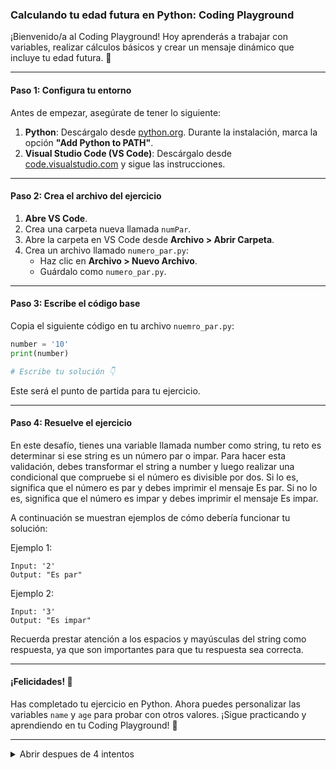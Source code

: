 ### **Calculando tu edad futura en Python: Coding Playground**  

¡Bienvenido/a al Coding Playground! Hoy aprenderás a trabajar con variables, realizar cálculos básicos y crear un mensaje dinámico que incluye tu edad futura. 🚀  

---

#### **Paso 1: Configura tu entorno**  
Antes de empezar, asegúrate de tener lo siguiente:  

1. **Python**: Descárgalo desde [python.org](https://www.python.org/). Durante la instalación, marca la opción **"Add Python to PATH"**.  
2. **Visual Studio Code (VS Code)**: Descárgalo desde [code.visualstudio.com](https://code.visualstudio.com/) y sigue las instrucciones.  

---

#### **Paso 2: Crea el archivo del ejercicio**  

1. **Abre VS Code**.  
2. Crea una carpeta nueva llamada `numPar`.  
3. Abre la carpeta en VS Code desde **Archivo > Abrir Carpeta**.  
4. Crea un archivo llamado `numero_par.py`:  
   - Haz clic en **Archivo > Nuevo Archivo**.  
   - Guárdalo como `numero_par.py`.  

---

#### **Paso 3: Escribe el código base**  

Copia el siguiente código en tu archivo `nuemro_par.py`:  

```python
number = '10'
print(number)

# Escribe tu solución 👇
```

Este será el punto de partida para tu ejercicio.  

---

#### **Paso 4: Resuelve el ejercicio**  

En este desafío, tienes una variable llamada number como string, tu reto es determinar si ese string es un número par o impar. Para hacer esta validación, debes transformar el string a number y luego realizar una condicional que compruebe si el número es divisible por dos. Si lo es, significa que el número es par y debes imprimir el mensaje Es par. Si no lo es, significa que el número es impar y debes imprimir el mensaje Es impar.

A continuación se muestran ejemplos de cómo debería funcionar tu solución:

Ejemplo 1:

    Input: '2'
    Output: "Es par"

Ejemplo 2:

    Input: '3'
    Output: "Es impar"

Recuerda prestar atención a los espacios y mayúsculas del string como respuesta, ya que son importantes para que tu respuesta sea correcta.


---

#### **¡Felicidades! 🎉**  

Has completado tu ejercicio en Python. Ahora puedes personalizar las variables `name` y `age` para probar con otros valores. ¡Sigue practicando y aprendiendo en tu Coding Playground! 🎈  

---

<details value="code">  
<summary>Abrir despues de 4 intentos</summary>  

```python
number = '10'
print(number)

# Escribe tu solución 👇

if int(number) % 2 == 0:
    print('Es par')
else:
    print('Es impar')
```

</details>